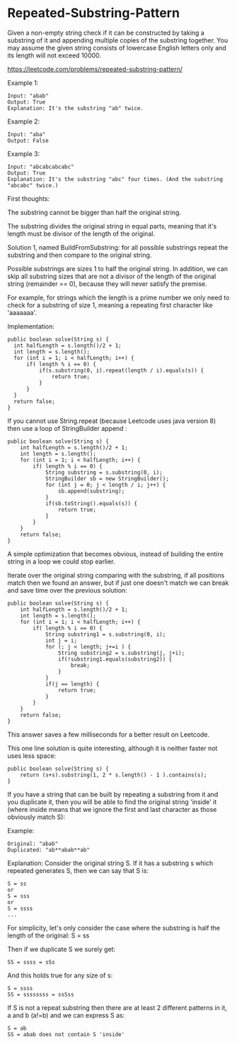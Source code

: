# Repeated-Substring-Pattern
Given a non-empty string check if it can be constructed by taking a substring of it and appending multiple copies of the substring together. You may assume the given string consists of lowercase English letters only and its length will not exceed 10000.

https://leetcode.com/problems/repeated-substring-pattern/



Example 1:
```
Input: "abab"
Output: True
Explanation: It's the substring "ab" twice.
```
Example 2:
```
Input: "aba"
Output: False
```
Example 3:
```
Input: "abcabcabcabc"
Output: True
Explanation: It's the substring "abc" four times. (And the substring "abcabc" twice.)
```

First thoughts:

The substring cannot be bigger than half the original string.

The substring divides the original string in equal parts, meaning that it's length must be divisor of the length of the original.


Solution 1, named BuildFromSubstring: for all possible substrings repeat the substring and then compare to the original string.

Possible substrings are sizes 1 to half the original string. In addition, we can skip all substring sizes that are not a divisor of the length of the original string (remainder == 0), because they will never satisfy the premise.

For example, for strings which the length is a prime number we only need to check for a substring of size 1, meaning a repeating first character like 'aaaaaaa'. 

Implementation: 

```
public boolean solve(String s) {
  int halfLength = s.length()/2 + 1;
  int length = s.length();
  for (int i = 1; i < halfLength; i++) {
      if( length % i == 0) {
          if(s.substring(0, i).repeat(length / i).equals(s)) {
              return true;
          }
      }
  }
  return false;
}
```

If you cannot use String.repeat (because Leetcode uses java version 8) then use a loop of StringBuilder append :

```
public boolean solve(String s) {
    int halfLength = s.length()/2 + 1;
    int length = s.length();
    for (int i = 1; i < halfLength; i++) {
        if( length % i == 0) {
            String substring = s.substring(0, i);
            StringBuilder sb = new StringBuilder();
            for (int j = 0; j < length / i; j++) {
                sb.append(substring);
            }
            if(sb.toString().equals(s)) {
                return true;
            }
        }
    }
    return false;
}
```

A simple optimization that becomes obvious, instead of building the entire string in a loop we could stop earlier. 

Iterate over the original string comparing with the substring, if all positions match then we found an answer, but if just one doesn't match we can break and save time over the previous solution:

```
public boolean solve(String s) {
    int halfLength = s.length()/2 + 1;
    int length = s.length();
    for (int i = 1; i < halfLength; i++) {
        if( length % i == 0) {
            String substring1 = s.substring(0, i);
            int j = i;
            for (; j < length; j+=i ) {
                String substring2 = s.substring(j, j+i);
                if(!substring1.equals(substring2)) {
                    break;
                }
            }
            if(j == length) {
                return true;
            }
        }
    }
    return false;
}
```

This answer saves a few milliseconds for a better result on Leetcode.

This one line solution is quite interesting, although it is neither faster not uses less space:
```
public boolean solve(String s) {
    return (s+s).substring(1, 2 * s.length() - 1 ).contains(s);
}
```

If you have a string that can be built by repeating a substring from it and you duplicate it, then you will be able to find the original string 'inside' it (where inside means that we ignore the first and last character as those obviously match S):

Example:
```
Original: "abab"
Duplicated: "ab**abab**ab"
```

Explanation: Consider the original string S. If it has a substring s which repeated generates S, then we can say that S is:
```
S = ss
or 
S = sss
or 
S = ssss
...
```

For simplicity, let's only consider the case where the substring is half the length of the original: S = ss 

Then if we duplicate S we surely get: 
```
SS = ssss = sSs
```

And this holds true for any size of s:

```
S = ssss
SS = ssssssss = ssSss
```

If S is not a repeat substring then there are at least 2 different patterns in it, a and b (a!=b) and we can express S as:
```
S = ab
SS = abab does not contain S 'inside'
```
